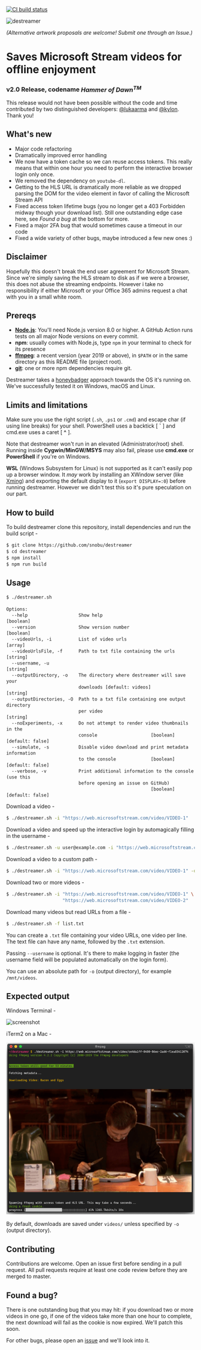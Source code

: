 <a href="https://github.com/snobu/destreamer/actions">
  <img src="https://github.com/snobu/destreamer/workflows/Node%20CI/badge.svg" alt="CI build status" />
</a>

![destreamer](assets/logo.png)

_(Alternative artwork proposals are welcome! Submit one through an Issue.)_

# Saves Microsoft Stream videos for offline enjoyment

### v2.0 Release, codename _Hammer of Dawn<sup>TM</sup>_

This release would not have been possible without the code and time contributed by two distinguished developers: [@lukaarma](https://github.com/lukaarma) and [@kylon](https://github.com/kylon). Thank you!

## What's new

- Major code refactoring
- Dramatically improved error handling
- We now have a token cache so we can reuse access tokens. This really means that within one hour you need to perform the interactive browser login only once.
- We removed the dependency on `youtube-dl`.
- Getting to the HLS URL is dramatically more reliable as we dropped parsing the DOM for the video element in favor of calling the Microsoft Stream API
- Fixed access token lifetime bugs (you no longer get a 403 Forbidden midway though your download list). Still one outstanding edge case here, see _Found a bug_ at the bottom for more.
- Fixed a major 2FA bug that would sometimes cause a timeout in our code
- Fixed a wide variety of other bugs, maybe introduced a few new ones :)

## Disclaimer

Hopefully this doesn't break the end user agreement for Microsoft Stream. Since we're simply saving the HLS stream to disk as if we were a browser, this does not abuse the streaming endpoints. However i take no responsibility if either Microsoft or your Office 365 admins request a chat with you in a small white room.

## Prereqs

- [**Node.js**][node]: You'll need Node.js version 8.0 or higher. A GitHub Action runs tests on all major Node versions on every commit.
- **npm**: usually comes with Node.js, type `npm` in your terminal to check for its presence
- [**ffmpeg**][ffmpeg]: a recent version (year 2019 or above), in `$PATH` or in the same directory as this README file (project root).
- [**git**][git]: one or more npm dependencies require git.

Destreamer takes a [honeybadger](https://www.youtube.com/watch?v=4r7wHMg5Yjg) approach towards the OS it's running on. We've successfully tested it on Windows, macOS and Linux.

## Limits and limitations

Make sure you use the right script (`.sh`, `.ps1` or `.cmd`) and escape char (if using line breaks) for your shell.
PowerShell uses a backtick [ **`** ] and cmd.exe uses a caret [ **^** ].

Note that destreamer won't run in an elevated (Administrator/root) shell. Running inside **Cygwin/MinGW/MSYS** may also fail, please use **cmd.exe** or **PowerShell** if you're on Windows.

**WSL** (Windows Subsystem for Linux) is not supported as it can't easily pop up a browser window. It *may* work by installing an XWindow server (like [Xming][xming]) and exporting the default display to it (`export DISPLAY=:0`) before running destreamer. However we didn't test this so it's pure speculation on our part.

## How to build

To build destreamer clone this repository, install dependencies and run the build script -

```sh
$ git clone https://github.com/snobu/destreamer
$ cd destreamer
$ npm install
$ npm run build
```

## Usage

```
$ ./destreamer.sh

Options:
  --help                   Show help                                   [boolean]
  --version                Show version number                         [boolean]
  --videoUrls, -i          List of video urls                            [array]
  --videoUrlsFile, -f      Path to txt file containing the urls         [string]
  --username, -u                                                        [string]
  --outputDirectory, -o    The directory where destreamer will save your
                           downloads [default: videos]                  [string]
  --outputDirectories, -O  Path to a txt file containing one output directory
                           per video                                    [string]
  --noExperiments, -x      Do not attempt to render video thumbnails in the
                           console                    [boolean] [default: false]
  --simulate, -s           Disable video download and print metadata information
                           to the console             [boolean] [default: false]
  --verbose, -v            Print additional information to the console (use this
                           before opening an issue on GitHub)
                                                      [boolean] [default: false]
```

Download a video -
```sh
$ ./destreamer.sh -i "https://web.microsoftstream.com/video/VIDEO-1"
```

Download a video and speed up the interactive login by automagically filling in the username -
```sh
$ ./destreamer.sh -u user@example.com -i "https://web.microsoftstream.com/video/VIDEO-1"
```

Download a video to a custom path -
```sh
$ ./destreamer.sh -i "https://web.microsoftstream.com/video/VIDEO-1" -o /Users/hacker/Downloads
```

Download two or more videos -
```sh
$ ./destreamer.sh -i "https://web.microsoftstream.com/video/VIDEO-1" \
                     "https://web.microsoftstream.com/video/VIDEO-2"
```

Download many videos but read URLs from a file -
```sh
$ ./destreamer.sh -f list.txt
```

You can create a `.txt` file containing your video URLs, one video per line. The text file can have any name, followed by the `.txt` extension.

Passing `--username` is optional. It's there to make logging in faster (the username field will be populated automatically on the login form).

You can use an absolute path for `-o` (output directory), for example `/mnt/videos`.

## Expected output

Windows Terminal -

![screenshot](assets/screenshot-win.png)

iTerm2 on a Mac -

![screenshot](assets/screenshot-mac.png)

By default, downloads are saved under `videos/` unless specified by `-o` (output directory).

## Contributing

Contributions are welcome. Open an issue first before sending in a pull request. All pull requests require at least one code review before they are merged to master.

## Found a bug?

There is one outstanding bug that you may hit: if you download two or more videos in one go, if one of the videos take more than one hour to complete, the next download will fail as the cookie is now expired. We'll patch this soon.

For other bugs, please open an [issue](https://github.com/snobu/destreamer/issues) and we'll look into it.


[ffmpeg]: https://www.ffmpeg.org/download.html
[xming]: https://sourceforge.net/projects/xming/
[node]: https://nodejs.org/en/download/
[git]: https://git-scm.com/downloads